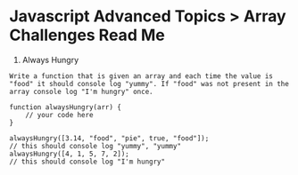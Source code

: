 # Javascript Advanced Topics > Array Challenges Read Me

1. Always Hungry
```
Write a function that is given an array and each time the value is "food" it should console log "yummy". If "food" was not present in the array console log "I'm hungry" once.
```
```
function alwaysHungry(arr) {
    // your code here 
}
   
alwaysHungry([3.14, "food", "pie", true, "food"]);
// this should console log "yummy", "yummy"
alwaysHungry([4, 1, 5, 7, 2]);
// this should console log "I'm hungry"
```